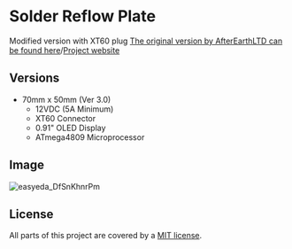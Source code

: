 # **Solder Reflow Plate**
Modified version with XT60 plug
[The original version by AfterEarthLTD can be found here](https://github.com/AfterEarthLTD/Solder-Reflow-Plate)/[Project website](https://www.solderreflowplate.co.uk)

## Versions

- 70mm x 50mm (Ver 3.0)
  - 12VDC (5A Minimum)
  - XT60 Connector
  - 0.91" OLED Display
  - ATmega4809 Microprocessor

## Image
![easyeda_DfSnKhnrPm](https://user-images.githubusercontent.com/1123412/202499245-a1afa38d-3556-4f94-a61b-8c1bbffe99b1.png)

## License
All parts of this project are covered by a [MIT license](LICENSE).
